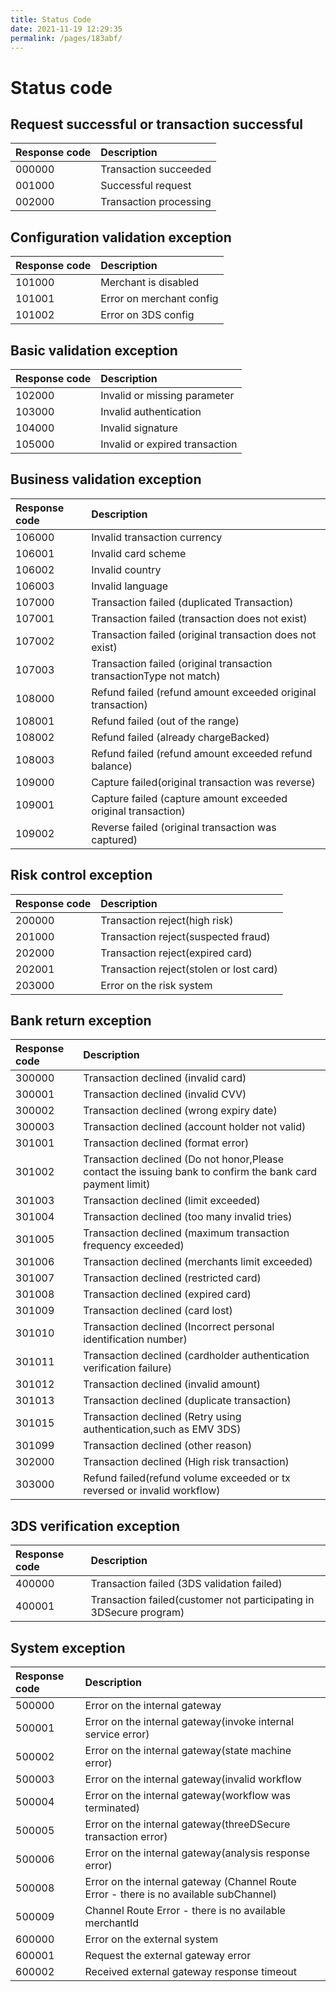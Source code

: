 ```yaml
---
title: Status Code
date: 2021-11-19 12:29:35
permalink: /pages/183abf/
---
```




# Status code

## Request successful or transaction successful


| Response code | Description            |
|:--------------|:-----------------------|
| 000000        | Transaction succeeded  |
| 001000        | Successful request     |
| 002000        | Transaction processing |



## Configuration validation exception


| Response code | Description              |
|:--------------|:-------------------------|
| 101000        | Merchant is disabled     |
| 101001        | Error on merchant config |
| 101002        | Error on 3DS config      |


##  Basic validation exception

| Response code | Description                    |
|:--------------|:-------------------------------|
| 102000        | Invalid or missing parameter   |
| 103000        | Invalid authentication         |
| 104000        | Invalid signature              |
| 105000        | Invalid or expired transaction |



## Business validation exception

| Response code | Description                                                          |
|:--------------|:---------------------------------------------------------------------|
| 106000        | Invalid transaction currency                                         |
| 106001        | Invalid card scheme                                                  |
| 106002        | Invalid country                                                      |
| 106003        | Invalid language                                                     |
| 107000        | Transaction failed (duplicated Transaction)                          |
| 107001        | Transaction failed (transaction does not exist)                      |
| 107002        | Transaction failed (original transaction  does not exist)            |
| 107003        | Transaction failed (original transaction  transactionType not match) |
| 108000        | Refund failed (refund amount exceeded original transaction)          |
| 108001        | Refund failed (out of the range)                                     |
| 108002        | Refund failed (already chargeBacked)                                 |
| 108003        | Refund failed (refund amount exceeded refund balance)                |
| 109000        | Capture failed(original transaction was reverse)                     |
| 109001        | Capture failed (capture amount  exceeded original transaction)       |
| 109002        | Reverse failed (original transaction was captured)                   |


##  Risk control exception

| Response code | Description                                      |
|:--------------|:----------------------------------------|
| 200000        | Transaction reject(high risk)           |
| 201000        | Transaction reject(suspected fraud)     |
| 202000        | Transaction reject(expired card)        |
| 202001        | Transaction reject(stolen or lost card) |
| 203000        | Error on the risk system                |


## Bank return exception

| Response code | Description                                                                                                |
|:--------------|:-----------------------------------------------------------------------------------------------------------|
| 300000        | Transaction declined (invalid card)                                                                        |
| 300001        | Transaction declined (invalid CVV)                                                                         |
| 300002        | Transaction declined (wrong expiry date)                                                                   |
| 300003        | Transaction declined (account holder not valid)                                                            |
| 301001        | Transaction declined (format error)                                                                        |
| 301002        | Transaction declined (Do not honor,Please contact the issuing bank to confirm the bank card payment limit) |
| 301003        | Transaction declined (limit exceeded)                                                                      |
| 301004        | Transaction declined (too many invalid tries)                                                              |
| 301005        | Transaction declined (maximum transaction frequency exceeded)                                              |
| 301006        | Transaction declined (merchants limit exceeded)                                                            |
| 301007        | Transaction declined (restricted card)                                                                     |
| 301008        | Transaction declined (expired card)                                                                        |
| 301009        | Transaction declined (card lost)                                                                           |
| 301010        | Transaction declined (Incorrect personal identification number)                                            |
| 301011        | Transaction declined (cardholder authentication verification failure)                                      |
| 301012        | Transaction declined (invalid amount)                                                                      |
| 301013        | Transaction declined (duplicate transaction)                                                               |
| 301015        | Transaction declined (Retry using authentication,such as EMV 3DS)                                          |
| 301099        | Transaction declined (other reason)                                                                        |
| 302000        | Transaction declined (High risk transaction)                                                               |
| 303000        | Refund failed(refund volume exceeded  or tx reversed or invalid workflow)                                  |
 

## 3DS verification exception

| Response code | Description                                                        |
|:--------------|:-------------------------------------------------------------------|
| 400000        | Transaction failed (3DS validation failed)                         |
| 400001        | Transaction failed(customer not participating in 3DSecure program) |


## System exception

| Response code | Description                                                                            |
|:--------------|:---------------------------------------------------------------------------------------|
| 500000        | Error on the internal gateway                                                          |
| 500001        | Error on the internal gateway(invoke internal service error)                           |
| 500002        | Error on the internal gateway(state machine error)                                     |
| 500003        | Error on the internal gateway(invalid workflow                                         |
| 500004        | Error on the internal gateway(workflow was terminated)                                 |
| 500005        | Error on the internal gateway(threeDSecure transaction error)                          |
| 500006        | Error on the internal gateway(analysis response error)                                 |
| 500008        | Error on the internal gateway (Channel Route Error - there is no available subChannel) |
| 500009        | Channel Route Error - there is no available merchantId                                 |
| 600000        | Error on the external system                                                           |
| 600001        | Request the external gateway error                                                     |
| 600002        | Received external gateway response timeout                                             |










